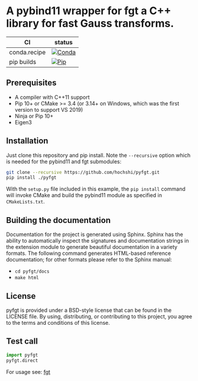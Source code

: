 # A pybind11 wrapper for fgt a C++ library for fast Gauss transforms.

|      CI              | status |
|----------------------|--------|
| conda.recipe         | [![Conda](https://github.com/hochshi/pyfgt/actions/workflows/conda.yml/badge.svg?branch=master)](https://github.com/hochshi/pyfgt/actions/workflows/conda.yml) |
| pip builds           | [![Pip](https://github.com/hochshi/pyfgt/actions/workflows/pip.yml/badge.svg)](https://github.com/hochshi/pyfgt/actions/workflows/pip.yml) |

[gitter-badge]:            https://badges.gitter.im/pybind/Lobby.svg
[gitter-link]:             https://gitter.im/pybind/Lobby
[actions-badge]:           https://github.com/pybind/cmake_example/workflows/Tests/badge.svg
[actions-conda-link]:      https://github.com/pybind/cmake_example/actions?query=workflow%3A%22Conda
[actions-conda-badge]:     https://github.com/pybind/cmake_example/workflows/Conda/badge.svg
[actions-pip-link]:        https://github.com/pybind/cmake_example/actions?query=workflow%3A%22Pip
[actions-pip-badge]:       https://github.com/pybind/cmake_example/workflows/Pip/badge.svg
[actions-wheels-link]:     https://github.com/pybind/cmake_example/actions?query=workflow%3AWheels
[actions-wheels-badge]:    https://github.com/pybind/cmake_example/workflows/Wheels/badge.svg
[appveyor-link]:           https://ci.appveyor.com/project/dean0x7d/cmake-example/branch/master
[appveyor-badge]:          https://ci.appveyor.com/api/projects/status/57nnxfm4subeug43/branch/master?svg=true

## Prerequisites

* A compiler with C++11 support
* Pip 10+ or CMake >= 3.4 (or 3.14+ on Windows, which was the first version to support VS 2019)
* Ninja or Pip 10+
* Eigen3


## Installation

Just clone this repository and pip install. Note the `--recursive` option which is
needed for the pybind11 and fgt submodules:

```bash
git clone --recursive https://github.com/hochshi/pyfgt.git
pip install ./pyfgt
```

With the `setup.py` file included in this example, the `pip install` command will
invoke CMake and build the pybind11 module as specified in `CMakeLists.txt`.



## Building the documentation

Documentation for the project is generated using Sphinx. Sphinx has the
ability to automatically inspect the signatures and documentation strings in
the extension module to generate beautiful documentation in a variety formats.
The following command generates HTML-based reference documentation; for other
formats please refer to the Sphinx manual:

 - `cd pyfgt/docs`
 - `make html`


## License

pyfgt is provided under a BSD-style license that can be found in the LICENSE
file. By using, distributing, or contributing to this project, you agree to the
terms and conditions of this license.


## Test call

```python
import pyfgt
pyfgt.direct
```
For usage see: [fgt](https://github.com/hochshi/fgt)

